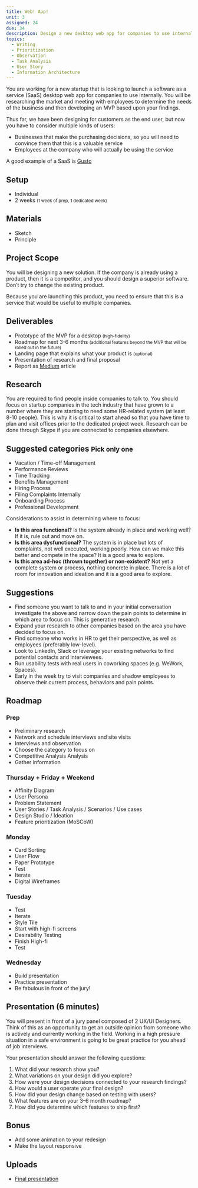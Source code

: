 ```yaml
---
title: Web! App!
unit: 3
assigned: 24
due: 34
description: Design a new desktop web app for companies to use internally.
topics:
  - Writing
  - Prioritization
  - Observation
  - Task Analysis
  - User Story
  - Information Architecture
---
```

You are working for a new startup that is looking to launch a software as a service (SaaS) desktop web app for companies to use internally. You will be researching the market and meeting with employees to determine the needs of the business and then developing an MVP based upon your findings.

Thus far, we have been designing for customers as the end user, but now you have to consider multiple kinds of users:

* Businesses that make the purchasing decisions, so you will need to convince them that this is a valuable service
* Employees at the company who will actually be using the service

A good example of a SaaS is [Gusto](https://gusto.com/)

## Setup

* Individual
* 2 weeks <small>(1 week of prep, 1 dedicated week)</small>

## Materials

* Sketch
* Principle

## Project Scope

You will be designing a new solution. If the company is already using a product, then it is a competitor, and you should design a superior software. Don’t try to change the existing product.

Because you are launching this product, you need to ensure that this is a service that would be useful to multiple companies.

## Deliverables

* Prototype of the MVP for a desktop <small>(high-fidelity)</small>
* Roadmap for next 3-6 months <small>(additional features beyond the MVP that will be rolled out in the future)</small>
* Landing page that explains what your product is <small>(optional)</small>
* Presentation of research and final proposal
* Report as [Medium](https://medium.com/) article

## Research

You are required to find people inside companies to talk to. You should focus on startup companies in the tech industry that have grown to a number where they are starting to need some HR-related system (at least 8-10 people). This is why it is critical to start ahead so that you have time to plan and visit offices prior to the dedicated project week. Research can be done through Skype if you are connected to companies elsewhere.

## Suggested categories <small>Pick only one</small>

* Vacation / Time-off Management
* Performance Reviews
* Time Tracking
* Benefits Management
* Hiring Process
* Filing Complaints Internally
* Onboarding Process
* Professional Development

Considerations to assist in determining where to focus:

* **Is this area functional?** Is the system already in place and working well? If it is, rule out and move on.
* **Is this area dysfunctional?** The system is in place but lots of complaints, not well executed, working poorly. How can we make this better and compete in the space? It is a good area to explore.
* **Is this area ad-hoc (thrown together) or non-existent?** Not yet a complete system or process, nothing concrete in place. There is a lot of room for innovation and ideation and it is a good area to explore.

## Suggestions

* Find someone you want to talk to and in your initial conversation investigate the above and narrow down the pain points to determine in which area to focus on. This is generative research.
* Expand your research to other companies based on the area you have decided to focus on.
* Find someone who works in HR to get their perspective, as well as employees (preferably low-level).
* Look to LinkedIn, Slack or leverage your existing networks to find potential contacts and interviewees.
* Run usability tests with real users in coworking spaces (e.g. WeWork, Spaces).
* Early in the week try to visit companies and shadow employees to observe their current process, behaviors and pain points.

## Roadmap

### Prep

* Preliminary research
* Network and schedule interviews and site visits
* Interviews and observation
* Choose the category to focus on
* Competitive Analysis Analysis
* Gather information

### Thursday + Friday + Weekend

* Affinity Diagram
* User Persona
* Problem Statement
* User Stories / Task Analysis / Scenarios / Use cases
* Design Studio / Ideation
* Feature prioritization (MoSCoW)

### Monday

* Card Sorting
* User Flow
* Paper Prototype
* Test
* Iterate
* Digital Wireframes

### Tuesday

* Test
* Iterate
* Style Tile
* Start with high-fi screens
* Desirability Testing
* Finish High-fi
* Test

### Wednesday

* Build presentation
* Practice presentation
* Be fabulous in front of the jury!

## Presentation (6 minutes)

You will present in front of a jury panel composed of 2 UX/UI Designers. Think of this as an opportunity to get an outside opinion from someone who is actively and currently working in the field. Working in a high pressure situation in a safe environment is going to be great practice for you ahead of job interviews.

Your presentation should answer the following questions:

1. What did your research show you?
2. What variations on your design did you explore?
3. How were your design decisions connected to your research findings?
4. How would a user operate your final design?
5. How did your design change based on testing with users?
6. What features are on your 3–6 month roadmap?
7. How did you determine which features to ship first?

## Bonus

* Add some animation to your redesign
* Make the layout responsive

## Uploads

* [Final presentation](https://drive.google.com/drive/folders/1yehCpsMEgTmYYkEkNVrHNKdqjWfgBzY-)

